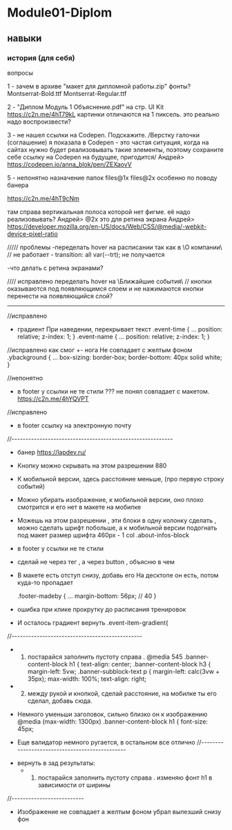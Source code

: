 # Module01-Diplom

## навыки 

### история (для себя)

вопросы

1 - зачем в архиве "макет для дипломной работы.zip"  фонты? Montserrat-Bold.ttf Montserrat-Regular.ttf 

2 - "Диплом Модуль 1 Объяснение.pdf" на стр. UI Kit 
https://c2n.me/4hT79kL
картинки отличаются на 1 пиксель. это реально надо воспроизвести?

3 - не нашел ссылки на Codepen. Подскажите. 
/Верстку галочки (соглашение) я показала в Codepen - это частая ситуация,
когда на сайтах нужно будет реализовывать такие элементы, поэтому
сохраните себе ссылку на Codepen на будущее, пригодится/
    Андрей> https://codepen.io/anna_blok/pen/ZEXaovV

5 - непонятно назначение папок 
files\@1x 
files\@2x 
особенно по поводу банера

https://c2n.me/4hT9cNm

там справа вертикальная полоса которой нет фигме. её надо реализовывать?
    Андрей> @2x  это для ретина экрана
    Андрей> https://developer.mozilla.org/en-US/docs/Web/CSS/@media/-webkit-device-pixel-ratio

///// проблемы
  -переделать hover на расписании так как в \O компании\ 
      // не работает - transition: all var(--trt);
      не получается

  -что делать с ретина экранами?

//// исправлено
  переделать hover на \Ближайшие события\ // кнопки оказываются 
    под появляющимся слоем и не нажимаются
      кнопки перенести на появляющийся слой?

----------------------------------------------------
//исправлено
+ градиент При наведении, перекрывает текст
.event-time {
...
    position: relative;
    z-index: 1;
}
.event-name {
...
    position: relative;
    z-index: 1;
}

//исправлено как смог
+- нога Не совпадает с желтым фоном
.ybackground {
...
  box-sizing: border-box;
  border-bottom: 40px solid white;
}

//непонятно
+ в footer у ссылки не те стили
???	не понял совпадает с макетом. 
	https://c2n.me/4hYQVPT

//исправлено
+ в footer ссылку на электронную почту 


//----------------------------------------------------------
- банер
	https://lapdev.ru/


+ Кнопку можно скрывать на этом разрешении
	880

+ К мобильной версии, здесь расстояние меньше, (про первую строку событий)


+ Можно убирать изображение, к мобильной версии, оно плохо смотрится 
	и его нет в макете на мобилке


+   Можешь на этом разрешении , эти блоки в одну колонку сделать , 
   можно сделать шрифт побольше, а к мобильной версии подогнать под макет размер шрифта
	 460px - 1 col
	.about-infos-block


+ в footer у ссылки не те стили


+ сделай не через тег <a> , а через button , объясню в чем


+ В макете есть отступ снизу, добавь его
	На десктопе он есть, потом куда-то пропадает

	.footer-madeby {
		...
	    margin-bottom: 56px;  // 40
	}


+ ошибка при клике
	прокрутку до расписания тренировок

+ И осталось градиент вернуть
	.event-item-gradient{

//-----------------------------------------------
  + 1. постарайся заполнить пустоту справа .
    @media 545
    .banner-content-block h1 {
        text-align: center;
    .banner-content-block h3 {
        margin-left: 5vw;
    .banner-subblock-text p {
        margin-left: calc(3vw + 35px);
        max-width: 100%;
        text-align: right;

 + 2. между рукой и кнопкой, сделай расстояние, на мобилке ты его сделал, добавь сюда.

 + Немного уменьши заголовок, сильно близко он к изображению
	@media (max-width: 1300px)
		.banner-content-block h1 {
    		font-size: 45px;

 + Еще валидатор немного ругается, в остальном все отлично
//-----------------------------------------------
  - вернуть в зад результаты:
    + 1. постарайся заполнить пустоту справа .
    изменяю фонт h1 в зависимости от ширины

//--------------------------
 + Изображение не совпадает a желтым фоном
    убрал вылезший снизу фон
